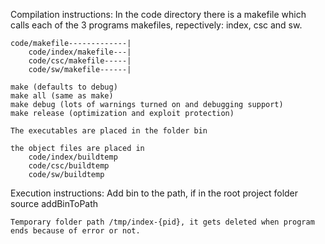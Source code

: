 Compilation instructions:
    In the code directory there is a makefile which calls
    each of the 3 programs makefiles, repectively: index,
    csc and sw.

    code/makefile-------------|
        code/index/makefile---|
        code/csc/makefile-----|
        code/sw/makefile------|

    make (defaults to debug)
    make all (same as make)
    make debug (lots of warnings turned on and debugging support)
    make release (optimization and exploit protection)

    The executables are placed in the folder bin

    the object files are placed in
        code/index/buildtemp
        code/csc/buildtemp
        code/sw/buildtemp

Execution instructions:
    Add bin to the path, if in the root project folder
    source addBinToPath

    Temporary folder path /tmp/index-{pid}, it gets deleted when program
    ends because of error or not.
